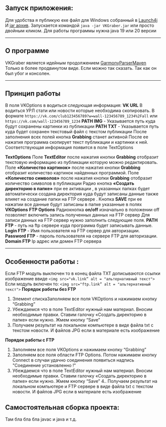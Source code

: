
## Запуск приложения:
Для удобства я публикую exe файл для Windows собранный в [Launch4j](https://launch4j.sourceforge.net)
И [jar архив](https://github.com/AlexanderPanshin/VKGraber/blob/master/out/artifacts/VKGraber_jar/VKGraber.jar). Запускается командой 
`java -jar VKGraber.jar`
или просто двойным кликом.
Для работы программы нужна java 19 или 20 версии

---
## О программе
VKGraber является идейным продолжением [GarmonyParserMaven](https://github.com/AlexanderPanshin/GarmonyParserMaven/tree/garmonyGui) Только в более продвинутом виде. Если можно так сказать. Так как он был убог и консолен. 

---
## Принцип работы
В поля VKOptions в водиться следующая информация:
**VK URL** В водиться УРЛ стати или новости которые необходима скопировать. В формате 
`https://vk.com/club123456789?w=wall-123456789_1234%2Fall`
или
`https://vk.com/wall-123456789_1234`
**PATH IMG** - Указывается путь куда будут сохранены  картинки из публикации
**PATH TXT** - Указывается путь куда будет сохранен  текстовый файл с текстом публикации
После заполнения всех полей кнопка **Grabbing** станет активной 
После ее нажатия программа скопирует текст публикации и картинки к ней. Соответствующая информация появится в поле TextOptions

**TextOptions**
Поле **TextEditor** после нажатия кнопки **Grabbing** отобразит текстовую информацию из публикации которую можно редактировать.
Поле **«Количество картинок»** после нажатия кнопки **Grabbing** отобразит количество картинок найденных программой.
Поле **«Количество символов»** после нажатия кнопки **Grabbing** отобразит количество символов в публикации
Радио кнопка **«Создать директорию в папке»** при ее активации , в указанных папках будет автоматически создана директория куда будут записаны данные также влияет на создание папки на FTP сервере .
Кнопка **SAVE** при ее нажатии все данные будут записаны в папке указанные в полях **VKOptions**
**FTP Options**
Радиокнопка  **on/off** изначально в положении off позволяет включить запись  полученных данных на FTP сервер
Для записи данных на FTP сервер нужно заполнить следующие поля.
**PATH FTP** - путь на ftp сервере куда программа будет записывать данные.
**Login FTP** - Имя пользователя на FTP сервер для авторизации.
**Password FTP** - пароль пользователя на сервере FTP для авторизации.
**Domain FTP**  Ip адрес или домен FTP сервера

---
## Особенности работы :
Если FTP модуль выключен то в конец файла TXT дописываются ссылки изображение ввиде
`<img src="vk.link” alt = "альтернативный текст">`
Если модуль включен то:
`<img src="ftp.link” alt = "альтернативный текст">`
**Порядок работы без FTP**
1. Элемент спискаЗаполняем все поля VKOptions и нажимаем кнопку “Grabbing”
2. Убеждаемся что в поле TextEditor нужный нам материал. Вносим необходимые правки.
Ставим галочку «Создать директорию в папке» если нужно.  Жмем кнопку “Save”
3. Получаем результат на локальном компьютере в виде файла txt с текстом новости. И файлов JPG если в  материале есть изображение

**Порядок работы с FTP**
1. Заполняем все поля VKOptions и нажимаем кнопку “Grabbing”
2. Заполняем все поля области FTP Options. Потом нажимаем кнопку Connect в случаи удачно соединения появиться надпись "Соединение установленно !"
3. Убеждаемся что в поле TextEditor нужный нам материал. Вносим необходимые правки. Ставим галочку «Создать директорию в папке» если нужно.  Жмем кнопку “Save”
4.. Получаем результат на локальном компьютере и FTP сервере в виде файла txt с текстом новости. И файлов JPG если в  материале есть изображение

## Самостоятельная сборка проекта:
Там бла бла бла javac  и java и т.д.

